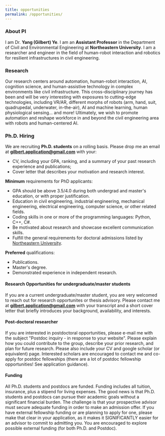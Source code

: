 ```yaml
---
title: opportunities
permalink: /opportunities/
---
```


### About PI
I am Dr. **Yang (Gilbert) Ye**. I am an **Assistant Professor** in the Department of Civil and Environmental Engineering at **Northeastern University**. I am a researcher and engineer in the field of human-robot interaction and robotics for resilient infrastructures in civil engineering.

### Research
Our research centers around automation, human-robot interaction, AI, cognition science, and human-assistive technology in complex environments like civil infrastructure. 
This cross-disciplinary journey has been and will be very interesting with exposures to cutting-edge technologies, including VR/AR, different morphs of robots (arm, hand, suit, quadrupedal, underwater, in-the-air), AI and machine learning, human physiological sensing... and more! Ultimately, we wish to promote automation and reshape workforce in and beyond the civil engineering area with robots and human-centered AI. 


### Ph.D. Hiring
We are recruiting **Ph.D. students** on a rolling basis. Please drop me an email at **gilbert.application@gmail.com** with your:
- CV, including your GPA, ranking, and a summary of your past research experience and publications;
- Cover letter that describes your motivation and research interest.

**Minimum** requirements for PhD applicants:
- GPA should be above 3.5/4.0 during both undergrad and master's education, or with proper justification. 
- Education in civil engineering, industrial engineering, mechanical engineering, electrical engineering, computer science, or other related fields. 
- Coding skills in one or more of the programming languages: Python, C++, C#. 
- Be motivated about research and showcase excellent communication skills.
- Fulfill the general requirements for doctoral admissions listed by [Northeastern University](https://coe.northeastern.edu/academics-experiential-learning/graduate-school-of-engineering/graduate-admissions/).

**Preferred** qualifications:
- Publications. 
- Master's degree.
- Demonstrated experience in independent research.

#### Research Opportunities for undergraduate/master students
If you are a current undergraduate/master student, you are very welcomed to reach out for research opportunites or thesis advisory. 
Please contact me at **gilbert.application@gmail.com** with your transcript and a short cover letter that briefly introduces your background, availability, and interests.

#### Post-doctoral researcher
If you are interested in postdoctoral opportunities, please e-mail me with the subject "Postdoc inquiry - in response to your website". Please explain how you could contribute to the group, describe your prior research, and plan for future research. Please also include your CV and google scholar (or equivalent) page.
Interested scholars are encouraged to contact me and co-apply for postdoc fellowships (there are a lot of postdoc fellowship opportunities! See application guidance).

#### Funding
All Ph.D. students and postdocs are funded. Funding includes all tuition, insurance, plus a stipend for living expenses. 
The good news is that Ph.D. students and postdocs can pursue their academic goals without a significant financial burden. 
The challenge is that your prospective advisor must secure adequate funding in order to make an admission offer. 
If you have external fellowship funding or are planning to apply for one, please make that clear in your application, as it makes it SIGNIFICANTLY easier for an advisor to commit to admitting you. 
You are encouraged to explore possible external funding (for both Ph.D. and Postdoc).